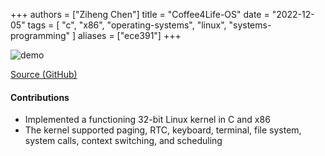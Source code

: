 +++
authors = ["Ziheng Chen"]
title = "Coffee4Life-OS"
date = "2022-12-05"
tags = [
    "c",
    "x86",
    "operating-systems",
    "linux",
    "systems-programming"
]
aliases = ["ece391"]
+++

![demo](/images/projects/ECE391MP3.gif#center)

[Source (GitHub)](https://github.com/zihengjackchen/Coffee4Life-OS)

#### Contributions
- Implemented a functioning 32-bit Linux kernel in C and x86
- The kernel supported paging, RTC, keyboard, terminal, file system, system calls, context switching, and scheduling